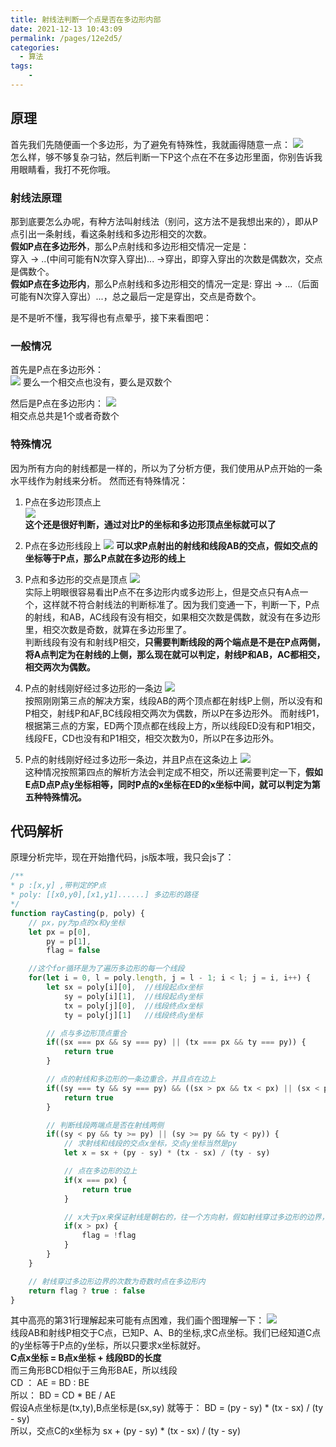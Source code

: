 ```yaml
---
title: 射线法判断一个点是否在多边形内部
date: 2021-12-13 10:43:09
permalink: /pages/12e2d5/
categories:
  - 算法
tags:
    -
---
```

## 原理
首先我们先随便画一个多边形，为了避免有特殊性，我就画得随意一点：
![](https://daodaoblogpicgo.oss-cn-shanghai.aliyuncs.com/img/20210220211213113847.png)  
怎么样，够不够复杂刁钻，然后判断一下P这个点在不在多边形里面，你别告诉我用眼睛看，我打不死你哦。  
### 射线法原理
那到底要怎么办呢，有种方法叫射线法（别问，这方法不是我想出来的），即从P点引出一条射线，看这条射线和多边形相交的次数。  
**假如P点在多边形外**，那么P点射线和多边形相交情况一定是：  
    穿入 -> ..(中间可能有N次穿入穿出)... ->穿出，即穿入穿出的次数是偶数次，交点是偶数个。  
**假如P点在多边形内**，那么P点射线和多边形相交的情况一定是:
    穿出 -> ...（后面可能有N次穿入穿出）...，总之最后一定是穿出，交点是奇数个。

是不是听不懂，我写得也有点晕乎，接下来看图吧：

### 一般情况
首先是P点在多边形外：  
![](https://daodaoblogpicgo.oss-cn-shanghai.aliyuncs.com/img/20210220211213131630.png) 
要么一个相交点也没有，要么是双数个  

然后是P点在多边形内：
![](https://daodaoblogpicgo.oss-cn-shanghai.aliyuncs.com/img/20210220211213132225.png)  
相交点总共是1个或者奇数个

### 特殊情况
因为所有方向的射线都是一样的，所以为了分析方便，我们使用从P点开始的一条水平线作为射线来分析。
然而还有特殊情况：
1. P点在多边形顶点上  
![](https://daodaoblogpicgo.oss-cn-shanghai.aliyuncs.com/img/20210220211213134124.png)  
**这个还是很好判断，通过对比P的坐标和多边形顶点坐标就可以了**

2. P点在多边形线段上
![](https://daodaoblogpicgo.oss-cn-shanghai.aliyuncs.com/img/20210220211213140040.png) 
**可以求P点射出的射线和线段AB的交点，假如交点的坐标等于P点，那么P点就在多边形的线上**

3. P点和多边形的交点是顶点
![](https://daodaoblogpicgo.oss-cn-shanghai.aliyuncs.com/img/20210220211213144802.png)  
实际上明眼很容易看出P点不在多边形内或多边形上，但是交点只有A点一个，这样就不符合射线法的判断标准了。因为我们变通一下，判断一下，P点的射线，和AB，AC线段有没有相交，如果相交次数是偶数，就没有在多边形里，相交次数是奇数，就算在多边形里了。  
判断线段有没有和射线P相交，**只需要判断线段的两个端点是不是在P点两侧，将A点判定为在射线的上侧，那么现在就可以判定，射线P和AB，AC都相交，相交两次为偶数。**

4. P点的射线刚好经过多边形的一条边
![](https://daodaoblogpicgo.oss-cn-shanghai.aliyuncs.com/img/20210220211213151821.png)  
按照刚刚第三点的解决方案，线段AB的两个顶点都在射线P上侧，所以没有和P相交，射线P和AF,BC线段相交两次为偶数，所以P在多边形外。
而射线P1，根据第三点的方案，ED两个顶点都在线段上方，所以线段ED没有和P1相交，线段FE，CD也没有和P1相交，相交次数为0，所以P在多边形外。

5. P点的射线刚好经过多边形一条边，并且P点在这条边上
![](https://daodaoblogpicgo.oss-cn-shanghai.aliyuncs.com/img/20210220211213152455.png)  
这种情况按照第四点的解析方法会判定成不相交，所以还需要判定一下，**假如E点D点P点y坐标相等，同时P点的x坐标在ED的x坐标中间，就可以判定为第五种特殊情况。**
## 代码解析
原理分析完毕，现在开始撸代码，js版本哦，我只会js了：
```js {31}
/**
* p :[x,y] ,带判定的P点
* poly: [[x0,y0],[x1,y1]......] 多边形的路径
*/
function rayCasting(p, poly) {
    // px，py为p点的x和y坐标
    let px = p[0],
        py = p[1],
        flag = false

    //这个for循环是为了遍历多边形的每一个线段
    for(let i = 0, l = poly.length, j = l - 1; i < l; j = i, i++) {
        let sx = poly[i][0],  //线段起点x坐标
            sy = poly[i][1],  //线段起点y坐标
            tx = poly[j][0],  //线段终点x坐标
            ty = poly[j][1]   //线段终点y坐标

        // 点与多边形顶点重合
        if((sx === px && sy === py) || (tx === px && ty === py)) {
            return true
        }

        // 点的射线和多边形的一条边重合，并且点在边上
        if((sy === ty && sy === py) && ((sx > px && tx < px) || (sx < px && tx > px))) {
            return true
        }

        // 判断线段两端点是否在射线两侧
        if((sy < py && ty >= py) || (sy >= py && ty < py)) {
            // 求射线和线段的交点x坐标，交点y坐标当然是py
            let x = sx + (py - sy) * (tx - sx) / (ty - sy)

            // 点在多边形的边上
            if(x === px) {
                return true
            }

            // x大于px来保证射线是朝右的，往一个方向射，假如射线穿过多边形的边界，flag取反一下
            if(x > px) {
                flag = !flag
            }
        }
    }

    // 射线穿过多边形边界的次数为奇数时点在多边形内
    return flag ? true : false
}
```

其中高亮的第31行理解起来可能有点困难，我们画个图理解一下：
![](https://daodaoblogpicgo.oss-cn-shanghai.aliyuncs.com/img/20210220211213153942.png)  
线段AB和射线P相交于C点，已知P、A、B的坐标,求C点坐标。我们已经知道C点的y坐标等于P点的y坐标，所以只要求x坐标就好。  
**C点x坐标 =  B点x坐标 + 线段BD的长度**  
而三角形BCD相似于三角形BAE，所以线段  
CD ： AE = BD : BE  
所以： BD = CD * BE / AE  
假设A点坐标是(tx,ty),B点坐标是(sx,sy)
就等于： BD = (py - sy) * (tx - sx) / (ty - sy)  
所以，交点C的x坐标为 sx + (py - sy) * (tx - sx) / (ty - sy)
